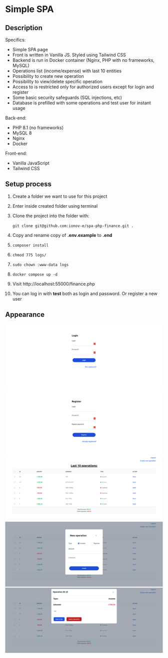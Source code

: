 # Simple SPA
## Description

Specifics:
- Simple SPA page
- Front is written in Vanilla JS. Styled using Tailwind CSS
- Backend is run in Docker container (Nginx, PHP with no frameworks, MySQL)
- Operations list (income/expense) with last 10 entities
- Possibility to create new operation
- Possibility to view/delete specific operation
- Access to is restricted only for authorized users except for login and register
- Some basic security safeguards (SQL injections, etc)
- Database is prefilled with some operations and test user for instant usage

Back-end: 
- PHP 8.1 (no frameworks)
- MySQL 8
- Nginx
- Docker

Front-end:
- Vanilla JavaScript
- Tailwind CSS

## Setup process
1. Create a folder we want to use for this project
2. Enter inside created folder using terminal
3. Clone the project into the folder with:
    
    `git clone git@github.com:ionov-e/spa-php-finance.git .`
4. Copy and rename copy of **.env.example** to **.end**
5. `composer install`
6. `chmod 775 logs/`
7. `sudo chown :www-data logs`
8. `docker compose up -d`
9. Visit http://localhost:55000/finance.php
10. You can log in with **test** both as login and password. Or register a new user

## Appearance

![login](docs/images/001.png)
![register](docs/images/002.png)
![list](docs/images/010.png)
![new_form](docs/images/011-.png)
![single](docs/images/012.png)